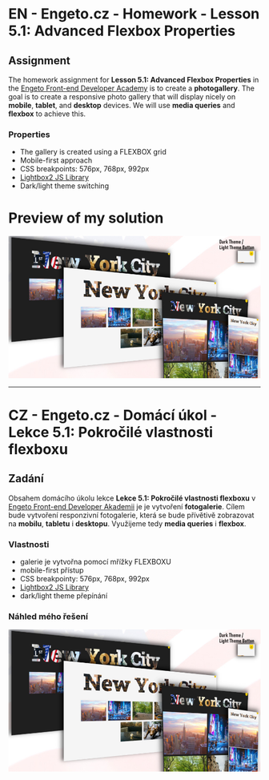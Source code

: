 # EN - Engeto.cz - Homework - Lesson 5.1: Advanced Flexbox Properties

## Assignment
The homework assignment for **Lesson 5.1: Advanced Flexbox Properties** in the <a href="https://engeto.cz/webova-akademie/">Engeto Front-end Developer Academy</a> is to create a **photogallery**. The goal is to create a responsive photo gallery that will display nicely on **mobile**, **tablet**, and **desktop** devices. We will use **media queries** and **flexbox** to achieve this.

### Properties
- The gallery is created using a FLEXBOX grid
- Mobile-first approach
- CSS breakpoints: 576px, 768px, 992px
- <a href=“https://github.com/lokesh/lightbox2”>Lightbox2 JS Library</a>
- Dark/light theme switching

# Preview of my solution
<img src="img/site_preview2.jpg" alt="Site preview" >

<hr>

# CZ - Engeto.cz - Domácí úkol - Lekce 5.1: Pokročilé vlastnosti flexboxu

## Zadání

Obsahem domácího úkolu lekce **Lekce 5.1: Pokročilé vlastnosti flexboxu** v <a href="https://engeto.cz/webova-akademie/">Engeto Front-end Developer Akademii</a> je je vytvoření **fotogalerie**. Cílem bude vytvoření responzivní fotogalerie, která se bude přívětivě zobrazovat na **mobilu**, **tabletu** i **desktopu**. Využijeme tedy **media queries** i **flexbox**.

### Vlastnosti
- galerie je vytvořna pomocí mřížky FLEXBOXU
- mobile-first přístup
- CSS breakpointy: 576px, 768px, 992px
- <a href="https://github.com/lokesh/lightbox2">Lightbox2 JS Library</a>
- dark/light theme přepínání

### Náhled mého řešení
<img src="img/site_preview2.jpg" alt="Site preview" >
